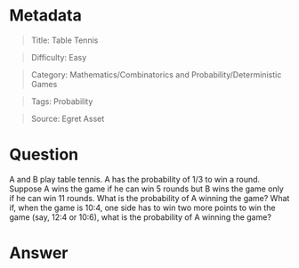 # Metadata
> Title: Table Tennis

> Difficulty: Easy

> Category: Mathematics/Combinatorics and Probability/Deterministic Games

> Tags: Probability

> Source: Egret Asset

# Question
A and B play table tennis. A has the probability of 1/3 to win a round. Suppose A wins the game if he can win 5 rounds but B wins the game only if he can win 11 rounds. What is the probability of A winning the game? What if, when the game is 10:4, one side has to win two more points to win the game (say, 12:4 or 10:6), what is the probability of A winning the game?

# Answer
